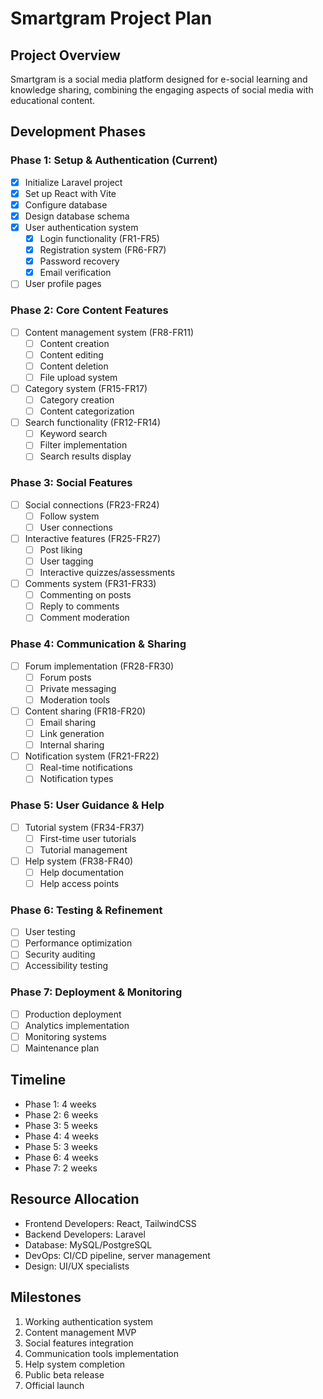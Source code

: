 # Smartgram Project Plan

## Project Overview
Smartgram is a social media platform designed for e-social learning and knowledge sharing, combining the engaging aspects of social media with educational content.

## Development Phases

### Phase 1: Setup & Authentication (Current)
- [x] Initialize Laravel project
- [x] Set up React with Vite
- [x] Configure database
- [x] Design database schema
- [x] User authentication system
  - [x] Login functionality (FR1-FR5)
  - [x] Registration system (FR6-FR7)
  - [x] Password recovery
  - [x] Email verification
- [ ] User profile pages

### Phase 2: Core Content Features
- [ ] Content management system (FR8-FR11)
  - [ ] Content creation
  - [ ] Content editing
  - [ ] Content deletion
  - [ ] File upload system
- [ ] Category system (FR15-FR17)
  - [ ] Category creation
  - [ ] Content categorization
- [ ] Search functionality (FR12-FR14)
  - [ ] Keyword search
  - [ ] Filter implementation
  - [ ] Search results display

### Phase 3: Social Features
- [ ] Social connections (FR23-FR24)
  - [ ] Follow system
  - [ ] User connections
- [ ] Interactive features (FR25-FR27)
  - [ ] Post liking
  - [ ] User tagging
  - [ ] Interactive quizzes/assessments
- [ ] Comments system (FR31-FR33)
  - [ ] Commenting on posts
  - [ ] Reply to comments
  - [ ] Comment moderation

### Phase 4: Communication & Sharing
- [ ] Forum implementation (FR28-FR30)
  - [ ] Forum posts
  - [ ] Private messaging
  - [ ] Moderation tools
- [ ] Content sharing (FR18-FR20)
  - [ ] Email sharing
  - [ ] Link generation
  - [ ] Internal sharing
- [ ] Notification system (FR21-FR22)
  - [ ] Real-time notifications
  - [ ] Notification types

### Phase 5: User Guidance & Help
- [ ] Tutorial system (FR34-FR37)
  - [ ] First-time user tutorials
  - [ ] Tutorial management
- [ ] Help system (FR38-FR40)
  - [ ] Help documentation
  - [ ] Help access points

### Phase 6: Testing & Refinement
- [ ] User testing
- [ ] Performance optimization
- [ ] Security auditing
- [ ] Accessibility testing

### Phase 7: Deployment & Monitoring
- [ ] Production deployment
- [ ] Analytics implementation
- [ ] Monitoring systems
- [ ] Maintenance plan

## Timeline
- Phase 1: 4 weeks
- Phase 2: 6 weeks
- Phase 3: 5 weeks
- Phase 4: 4 weeks
- Phase 5: 3 weeks
- Phase 6: 4 weeks
- Phase 7: 2 weeks

## Resource Allocation
- Frontend Developers: React, TailwindCSS
- Backend Developers: Laravel
- Database: MySQL/PostgreSQL
- DevOps: CI/CD pipeline, server management
- Design: UI/UX specialists

## Milestones
1. Working authentication system
2. Content management MVP
3. Social features integration
4. Communication tools implementation
5. Help system completion
6. Public beta release
7. Official launch
